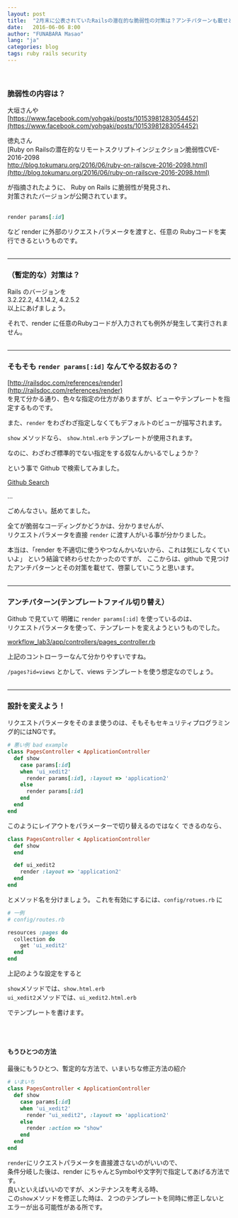```yaml
---
layout: post
title:  "2月末に公表されていたRailsの潜在的な脆弱性の対策は？アンチパターンも載せとくよ。"
date:   2016-06-06 8:00
author: "FUNABARA Masao"
lang: "ja"
categories: blog
tags: ruby rails security
---
```

<br>

### 脆弱性の内容は？

大垣さんや  
[https://www.facebook.com/yohgaki/posts/10153981283054452](https://www.facebook.com/yohgaki/posts/10153981283054452)

徳丸さん  
[Ruby on Railsの潜在的なリモートスクリプトインジェクション脆弱性CVE-2016-2098<br>http://blog.tokumaru.org/2016/06/ruby-on-railscve-2016-2098.html](http://blog.tokumaru.org/2016/06/ruby-on-railscve-2016-2098.html)  

が指摘されたように、 Ruby on Rails に脆弱性が発見され、  
対策されたバージョンが公開されています。
<br><br>

~~~ ruby
render params[:id]
~~~

など render に外部のリクエストパラメータを渡すと、任意の Rubyコードを実行できるというものです。
<br><br>

----

### （暫定的な）対策は？

Rails のバージョンを  
3.2.22.2, 4.1.14.2, 4.2.5.2  
以上にあげましょう。

それで、render に任意のRubyコードが入力されても例外が発生して実行されません。
<br><br>

----

### そもそも ```render params[:id]``` なんてやる奴おるの？

[http://railsdoc.com/references/render](http://railsdoc.com/references/render)  
を見て分かる通り、色々な指定の仕方がありますが、ビューやテンプレートを指定するものです。

また、```render``` をわざわざ指定しなくてもデフォルトのビューが描写されます。

```show``` メソッドなら、 ```show.html.erb``` テンプレートが使用されます。

なのに、わざわざ標準的でない指定をする奴なんかいるでしょうか？

という事で Github で検索してみました。

[Github Search](https://github.com/search?l=ruby&p=2&q=%22render+params%22&ref=searchresults&type=Code&utf8=%E2%9C%93)

…

ごめんなさい。舐めてました。

全てが脆弱なコーディングかどうかは、分かりませんが、  
リクエストパラメータを直接 ```render``` に渡す人がいる事が分かりました。

本当は、「render を不適切に使うやつなんかいないから、これは気にしなくていいよ」
という結論で終わらせたかったのですが、
ここからは、github で見つけたアンチパターンとその対策を載せて、啓蒙していこうと思います。
<br><br>

----

### アンチパターン(テンプレートファイル切り替え）

Github で見ていて 明確に ```render params[:id]``` を使っているのは、  
リクエストパラメータを使って、テンプレートを変えようというものでした。

[workflow_lab3/app/controllers/pages_controller.rb](https://github.com/bjmark/workflow_lab3/blob/9e51fe83fb50e60788de566fa270b85bc81a6927/app/controllers/pages_controller.rb)

上記のコントローラーなんて分かりやすいですね。

```/pages?id=views``` とかして、views テンプレートを使う想定なのでしょう。
<br><br>

----

### 設計を変えよう！

リクエストパラメータをそのまま使うのは、そもそもセキュリティプログラミング的にはNGです。  

~~~ ruby
# 悪い例 bad example
class PagesController < ApplicationController
  def show
    case params[:id]
    when 'ui_xedit2'
      render params[:id], :layout => 'application2'
    else
      render params[:id]
    end
  end
end
~~~

このようにレイアウトをパラメーターで切り替えるのではなく
できるのなら、

~~~ ruby
class PagesController < ApplicationController
  def show
  end

  def ui_xedit2
    render :layout => 'application2'
  end
end
~~~

とメソッド名を分けましょう。
これを有効にするには、```config/rotues.rb``` に

~~~ ruby
# 一例
# config/routes.rb

resources :pages do
  collection do
    get 'ui_xedit2'
  end
end
~~~

上記のような設定をすると

```show```メソッドでは、```show.html.erb```  
```ui_xedit2```メソッドでは、```ui_xedit2.html.erb```

でテンプレートを書けます。

<br><br>

#### もうひとつの方法

最後にもうひとつ、暫定的な方法で、いまいちな修正方法の紹介

~~~ ruby
# いまいち
class PagesController < ApplicationController
  def show
    case params[:id]
    when 'ui_xedit2'
      render "ui_xedit2", :layout => 'application2'
    else
      render :action => "show"
    end
  end
end
~~~

```render```にリクエストパラメータを直接渡さないのがいいので、  
条件分岐した後は、render にちゃんとSymbolや文字列で指定してあげる方法です。  
良いといえばいいのですが、メンテナンスを考える時、  
この```show```メソッドを修正した時は、２つのテンプレートを同時に修正しないと  
エラーが出る可能性がある所です。

